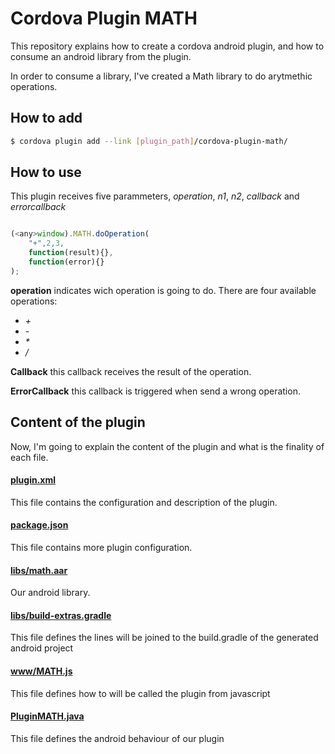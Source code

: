 # Cordova Plugin MATH

This repository explains how to create a cordova android plugin, and how to consume an android library from the plugin.

In order to consume a library, I've created a Math library to do arytmethic operations.

## How to add

```bash
$ cordova plugin add --link [plugin_path]/cordova-plugin-math/
```

## How to use
This plugin receives five parammeters, *operation*,
*n1*, *n2*, *callback* and *errorcallback*

```javascript

(<any>window).MATH.doOperation(
	"+",2,3,
	function(result){},
	function(error){}
);


```
**operation** indicates wich operation is going to do. There are four available operations:

* *+* 
* *-* 
* *\** 
* */* 

**Callback** this callback receives the result of the operation.

**ErrorCallback** this callback is triggered when send a wrong operation.


## Content of the plugin

Now, I'm going to explain the content of the plugin and what is the finality of each file.

#### [plugin.xml](https://github.com/navasmdc/CordovaPluginMath/blob/master/plugin.xml)

This file contains the configuration and description of the plugin.

#### [package.json](https://github.com/navasmdc/CordovaPluginMath/blob/master/package.json)

This file contains more plugin configuration.

#### [libs/math.aar](https://github.com/navasmdc/CordovaPluginMath/blob/master/libs/math.aar)

Our android library.

#### [libs/build-extras.gradle](https://github.com/navasmdc/CordovaPluginMath/blob/master/libs/build-extras.gradle)

This file defines the lines will be joined to the build.gradle of the generated android project

#### [www/MATH.js](https://github.com/navasmdc/CordovaPluginMath/blob/master/www/MATH.js)

This file defines how to will be called the plugin from javascript

#### [PluginMATH.java](https://github.com/navasmdc/CordovaPluginMath/blob/master/src/com/gc/math/PluginMATH.java)

This file defines the android behaviour of our plugin
